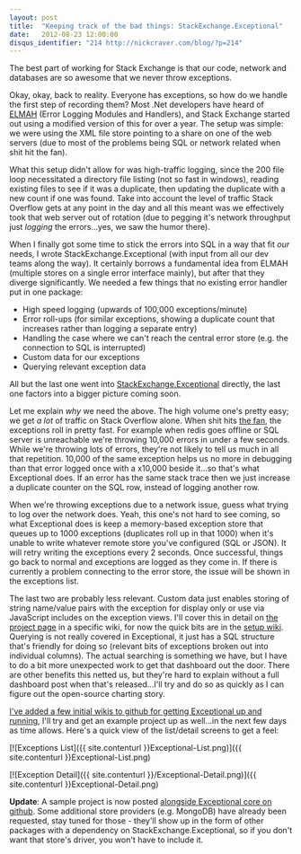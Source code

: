 ```yaml
---
layout: post
title:  "Keeping track of the bad things: StackExchange.Exceptional"
date:   2012-08-23 12:00:00
disqus_identifier: "214 http://nickcraver.com/blog/?p=214"
---
```

The best part of working for Stack Exchange is that our code, network and databases are so awesome that we never throw exceptions.

Okay, okay, back to reality.  Everyone has exceptions, so how do we handle the first step of recording them?  Most .Net developers have heard of [ELMAH](http://code.google.com/p/elmah/ "ELMAH Project Page") (Error Logging Modules and Handlers), and Stack Exchange started out using a modified version of this for over a year.  The setup was simple: we were using the XML file store pointing to a share on one of the web servers (due to most of the problems being SQL or network related when shit hit the fan).
<!--more-->
What this setup didn't allow for was high-traffic logging, since the 200 file loop necessitated a directory file listing (not so fast in windows), reading existing files to see if it was a duplicate, then updating the duplicate with a new count if one was found.  Take into account the level of traffic Stack Overflow gets at any point in the day and all this meant was we effectively took that web server out of rotation (due to pegging it's network throughput just _logging_ the errors...yes, we saw the humor there).

When I finally got some time to stick the errors into SQL in a way that fit _our_ needs, I wrote StackExchange.Exceptional (with input from all our dev teams along the way).  It certainly borrows a fundamental idea from ELMAH (multiple stores on a single error interface mainly), but after that they diverge significantly.  We needed a few things that no existing error handler put in one package:

*   High speed logging (upwards of 100,000 exceptions/minute)
*   Error roll-ups (for similar exceptions, showing a duplicate count that increases rather than logging a separate entry)
*   Handling the case where we can't reach the central error store (e.g. the connection to SQL is interrupted)
*   Custom data for our exceptions
*   Querying relevant exception data

All but the last one went into [StackExchange.Exceptional](https://github.com/NickCraver/StackExchange.Exceptional "StackExchange.Exceptional Project Page") directly, the last one factors into a bigger picture coming soon.

Let me explain _why_ we need the above.  The high volume one's pretty easy; we get _a lot_ of traffic on Stack Overflow alone.  When shit hits [the fan](http://www.bigassfans.com/), the exceptions roll in pretty fast.  For example when redis goes offline or SQL server is unreachable we're throwing 10,000 errors in under a few seconds.  While we're throwing lots of errors, they're not likely to tell us much in all that repetition. 10,000 of the same exception helps us no more in debugging than that error logged once with a x10,000 beside it...so that's what Exceptional does.  If an error has the same stack trace then we just increase a duplicate counter on the SQL row, instead of logging another row.

When we're throwing exceptions due to a network issue, guess what trying to log over the network does.  Yeah, this one's not hard to see coming, so what Exceptional does is keep a memory-based exception store that queues up to 1000 exceptions (duplicates roll up in that 1000) when it's unable to write whatever remote store you've configured (SQL or JSON).  It will retry writing the exceptions every 2 seconds.  Once successful, things go back to normal and exceptions are logged as they come in.  If there is currently a problem connecting to the error store, the issue will be shown in the exceptions list.

The last two are probably less relevant.  Custom data just enables storing of string name/value pairs with the exception for display only or use via JavaScript includes on the exception views.  I'll cover this in detail on [the project page](https://github.com/NickCraver/StackExchange.Exceptional) in a specific wiki, for now the quick bits are in the [setup wiki](https://github.com/NickCraver/StackExchange.Exceptional/wiki/Setup).  Querying is not really covered in Exceptional, it just has a SQL structure that's friendly for doing so (relevant bits of exceptions broken out into individual columns).  The actual searching is something we have, but I have to do a bit more unexpected work to get that dashboard out the door.  There are other benefits this netted us, but they're hard to explain without a full dashboard post when that's released...I'll try and do so as quickly as I can figure out the open-source charting story.

[I've added a few initial wikis to github for getting Exceptional up and running](https://github.com/NickCraver/StackExchange.Exceptional/wiki), I'll try and get an example project up as well...in the next few days as time allows.  Here's a quick view of the list/detail screens to get a feel:

[![Exceptions List]({{ site.contenturl }}Exceptional-List.png)]({{ site.contenturl }}Exceptional-List.png)

[![Exception Detail]({{ site.contenturl }}/Exceptional-Detail.png)]({{ site.contenturl }}Exceptional-Detail.png)

**Update**: A sample project is now posted [alongside Exceptional core on github](https://github.com/NickCraver/StackExchange.Exceptional/tree/master/Samples.MVC4 "MVC4 Sample Project").  Some additional store providers (e.g. MongoDB) have already been requested, stay tuned for those - they'll show up in the form of other packages with a dependency on StackExchange.Exceptional, so if you don't want that store's driver, you won't have to include it.